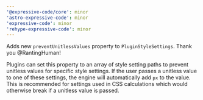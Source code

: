 ```yaml
---
'@expressive-code/core': minor
'astro-expressive-code': minor
'expressive-code': minor
'rehype-expressive-code': minor
---
```


Adds new `preventUnitlessValues` property to `PluginStyleSettings`. Thank you @RantingHuman!

Plugins can set this property to an array of style setting paths to prevent unitless values for specific style settings. If the user passes a unitless value to one of these settings, the engine will automatically add `px` to the value. This is recommended for settings used in CSS calculations which would otherwise break if a unitless value is passed.

